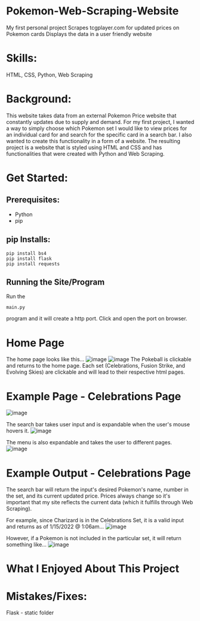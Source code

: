 # Pokemon-Web-Scraping-Website
My first personal project
Scrapes tcgplayer.com for updated prices on Pokemon cards
Displays the data in a user friendly website

# Skills:
HTML, CSS, Python, Web Scraping

# Background:
This website takes data from an external Pokemon Price website that constantly updates due to supply and demand.  For my first project, I wanted a way to simply choose which Pokemon set I would like to view prices for an individual card for and search for the specific card in a search bar.  I also wanted to create this functionality in a form of a website.  The resulting project is a website that is styled using HTML and CSS and has functionalities that were created with Python and Web Scraping.

# Get Started:
## Prerequisites:
- Python
- pip

## pip Installs:
```
pip install bs4
pip install flask
pip install requests
```
## Running the Site/Program
Run the
```
main.py
```
program and it will create a http port.  Click and open the port on browser.

# Home Page
The home page looks like this...
![image](https://user-images.githubusercontent.com/97658524/149619199-c66202d3-02ad-4026-a602-a155bbe05ffa.png)
![image](https://user-images.githubusercontent.com/97658524/149619205-55f6fde3-10d8-406c-9766-04ff95cd97e9.png)
The Pokeball is clickable and returns to the home page.
Each set (Celebrations, Fusion Strike, and Evolving Skies) are clickable and will lead to their respective html pages.

# Example Page - Celebrations Page
![image](https://user-images.githubusercontent.com/97658524/149619283-3001c801-5757-4a4b-9c9d-2bcd2c63d3cc.png)

The search bar takes user input and is expandable when the user's mouse hovers it.
![image](https://user-images.githubusercontent.com/97658524/149619328-44173204-d93b-494e-a728-8c5d4620578d.png)

The menu is also expandable and takes the user to different pages.
![image](https://user-images.githubusercontent.com/97658524/149619390-b5e28ff9-549d-4316-83dd-5752ff38b184.png)

# Example Output - Celebrations Page
The search bar will return the input's desired Pokemon's name, number in the set, and its current updated price.  Prices always change so it's important that my site reflects the current data (which it fulfills through Web Scraping).

For example, since Charizard is in the Celebrations Set, it is a valid input and returns as of 1/15/2022 @ 1:06am...
![image](https://user-images.githubusercontent.com/97658524/149619466-17bc4405-7b7b-405f-b9d0-086e349bb2f0.png)

However, if a Pokemon is not included in the particular set, it will return something like...
![image](https://user-images.githubusercontent.com/97658524/149619639-5e470ebe-e967-4aae-8711-6992603ecdd6.png)

# What I Enjoyed About This Project

# Mistakes/Fixes:
Flask - static folder
